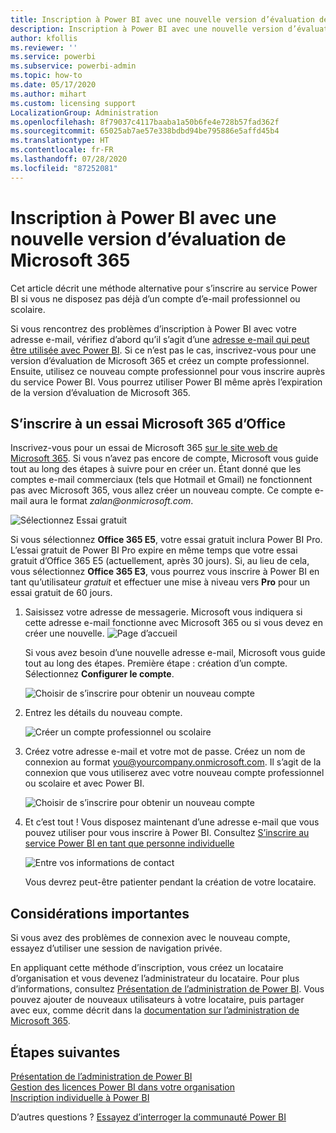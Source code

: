```yaml
---
title: Inscription à Power BI avec une nouvelle version d’évaluation de Microsoft 365
description: Inscription à Power BI avec une nouvelle version d’évaluation de Microsoft 365
author: kfollis
ms.reviewer: ''
ms.service: powerbi
ms.subservice: powerbi-admin
ms.topic: how-to
ms.date: 05/17/2020
ms.author: mihart
ms.custom: licensing support
LocalizationGroup: Administration
ms.openlocfilehash: 8f79037c4117baaba1a50b6fe4e728b57fad362f
ms.sourcegitcommit: 65025ab7ae57e338bdbd94be795886e5affd45b4
ms.translationtype: HT
ms.contentlocale: fr-FR
ms.lasthandoff: 07/28/2020
ms.locfileid: "87252081"
---
```

# <a name="signing-up-for-power-bi-with-a-new-microsoft-365-trial"></a>Inscription à Power BI avec une nouvelle version d’évaluation de Microsoft 365

Cet article décrit une méthode alternative pour s’inscrire au service Power BI si vous ne disposez pas déjà d’un compte d’e-mail professionnel ou scolaire.

Si vous rencontrez des problèmes d’inscription à Power BI avec votre adresse e-mail, vérifiez d’abord qu’il s’agit d’une [adresse e-mail qui peut être utilisée avec Power BI](../fundamentals/service-self-service-signup-for-power-bi.md#supported-email-addresses). Si ce n’est pas le cas, inscrivez-vous pour une version d’évaluation de Microsoft 365 et créez un compte professionnel. Ensuite, utilisez ce nouveau compte professionnel pour vous inscrire auprès du service Power BI. Vous pourrez utiliser Power BI même après l’expiration de la version d’évaluation de Microsoft 365.

## <a name="sign-up-for-a-microsoft-365-trial-of-office"></a>S’inscrire à un essai Microsoft 365 d’Office

Inscrivez-vous pour un essai de Microsoft 365 [sur le site web de Microsoft 365](https://www.microsoft.com/microsoft-365/business/compare-more-office-365-for-business-plans). Si vous n’avez pas encore de compte, Microsoft vous guide tout au long des étapes à suivre pour en créer un. Étant donné que les comptes e-mail commerciaux (tels que Hotmail et Gmail) ne fonctionnent pas avec Microsoft 365, vous allez créer un nouveau compte.  Ce compte e-mail aura le format *zalan\@onmicrosoft.com*.

![Sélectionnez Essai gratuit](media/service-admin-signing-up-for-power-bi-with-a-new-office-365-trial/power-bi-try-free.png)

Si vous sélectionnez **Office 365 E5**, votre essai gratuit inclura Power BI Pro. L’essai gratuit de Power BI Pro expire en même temps que votre essai gratuit d’Office 365 E5 (actuellement, après 30 jours). Si, au lieu de cela, vous sélectionnez **Office 365 E3**, vous pourrez vous inscrire à Power BI en tant qu’utilisateur *gratuit* et effectuer une mise à niveau vers **Pro** pour un essai gratuit de 60 jours. 

1. Saisissez votre adresse de messagerie. Microsoft vous indiquera si cette adresse e-mail fonctionne avec Microsoft 365 ou si vous devez en créer une nouvelle.  ![Page d’accueil](media/service-admin-signing-up-for-power-bi-with-a-new-office-365-trial/power-bi-setup.png)

    Si vous avez besoin d’une nouvelle adresse e-mail, Microsoft vous guide tout au long des étapes. Première étape : création d’un compte. Sélectionnez **Configurer le compte**.

    ![Choisir de s’inscrire pour obtenir un nouveau compte](media/service-admin-signing-up-for-power-bi-with-a-new-office-365-trial/power-bi-email.png)

2. Entrez les détails du nouveau compte.

    ![Créer un compte professionnel ou scolaire](media/service-admin-signing-up-for-power-bi-with-a-new-office-365-trial/power-bi-enter-info.png)

3. Créez votre adresse e-mail et votre mot de passe. Créez un nom de connexion au format you@yourcompany.onmicrosoft.com. Il s’agit de la connexion que vous utiliserez avec votre nouveau compte professionnel ou scolaire et avec Power BI.

    ![Choisir de s’inscrire pour obtenir un nouveau compte](media/service-admin-signing-up-for-power-bi-with-a-new-office-365-trial/power-bi-create-account.png)

4. Et c’est tout !  Vous disposez maintenant d’une adresse e-mail que vous pouvez utiliser pour vous inscrire à Power BI. Consultez [S’inscrire au service Power BI en tant que personne individuelle](../service-self-service-signup-for-power-bi.md)

     ![Entre vos informations de contact](media/service-admin-signing-up-for-power-bi-with-a-new-office-365-trial/power-bi-thank.png)

    Vous devrez peut-être patienter pendant la création de votre locataire.

## <a name="important-considerations"></a>Considérations importantes

Si vous avez des problèmes de connexion avec le nouveau compte, essayez d’utiliser une session de navigation privée.

En appliquant cette méthode d’inscription, vous créez un locataire d’organisation et vous devenez l’administrateur du locataire. Pour plus d’informations, consultez [Présentation de l’administration de Power BI](service-admin-administering-power-bi-in-your-organization.md). Vous pouvez ajouter de nouveaux utilisateurs à votre locataire, puis partager avec eux, comme décrit dans la [documentation sur l’administration de Microsoft 365](https://support.office.com/article/Add-users-individually-to-Office-365---Admin-Help-1970f7d6-03b5-442f-b385-5880b9c256ec).

## <a name="next-steps"></a>Étapes suivantes

[Présentation de l’administration de Power BI](service-admin-administering-power-bi-in-your-organization.md)  
[Gestion des licences Power BI dans votre organisation](service-admin-licensing-organization.md)  
[Inscription individuelle à Power BI](../fundamentals/service-self-service-signup-for-power-bi.md)

D’autres questions ? [Essayez d’interroger la communauté Power BI](https://community.powerbi.com/)
